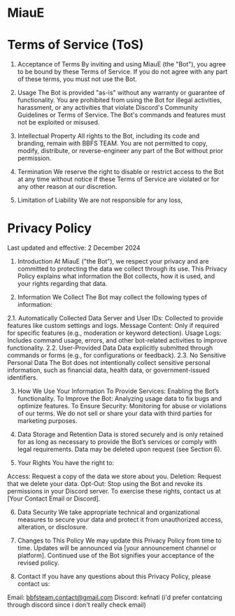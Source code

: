# MiauE
# Terms of Service (ToS)
1. Acceptance of Terms
By inviting and using MiauE (the "Bot"), you agree to be bound by these Terms of Service. If you do not agree with any part of these terms, you must not use the Bot.

2. Usage
The Bot is provided "as-is" without any warranty or guarantee of functionality.
You are prohibited from using the Bot for illegal activities, harassment, or any activities that violate Discord's Community Guidelines or Terms of Service.
The Bot's commands and features must not be exploited or misused.
3. Intellectual Property
All rights to the Bot, including its code and branding, remain with BBFS TEAM. You are not permitted to copy, modify, distribute, or reverse-engineer any part of the Bot without prior permission.

4. Termination
We reserve the right to disable or restrict access to the Bot at any time without notice if these Terms of Service are violated or for any other reason at our discretion.

5. Limitation of Liability
We are not responsible for any loss,

# Privacy Policy
Last updated and effective: 2 December 2024

1. Introduction
At MiauE ("the Bot"), we respect your privacy and are committed to protecting the data we collect through its use. This Privacy Policy explains what information the Bot collects, how it is used, and your rights regarding that data.

2. Information We Collect
The Bot may collect the following types of information:

2.1. Automatically Collected Data
Server and User IDs: Collected to provide features like custom settings and logs.
Message Content: Only if required for specific features (e.g., moderation or keyword detection).
Usage Logs: Includes command usage, errors, and other bot-related activities to improve functionality.
2.2. User-Provided Data
Data explicitly submitted through commands or forms (e.g., for configurations or feedback).
2.3. No Sensitive Personal Data
The Bot does not intentionally collect sensitive personal information, such as financial data, health data, or government-issued identifiers.

3. How We Use Your Information
To Provide Services: Enabling the Bot’s functionality.
To Improve the Bot: Analyzing usage data to fix bugs and optimize features.
To Ensure Security: Monitoring for abuse or violations of our terms.
We do not sell or share your data with third parties for marketing purposes.

4. Data Storage and Retention
Data is stored securely and is only retained for as long as necessary to provide the Bot’s services or comply with legal requirements.
Data may be deleted upon request (see Section 6).

5. Your Rights
You have the right to:

Access: Request a copy of the data we store about you.
Deletion: Request that we delete your data.
Opt-Out: Stop using the Bot and revoke its permissions in your Discord server.
To exercise these rights, contact us at [Your Contact Email or Discord].

6. Data Security
We take appropriate technical and organizational measures to secure your data and protect it from unauthorized access, alteration, or disclosure.

7. Changes to This Policy
We may update this Privacy Policy from time to time. Updates will be announced via [your announcement channel or platform]. Continued use of the Bot signifies your acceptance of the revised policy.

8. Contact
If you have any questions about this Privacy Policy, please contact us:

Email: bbfsteam.contact@gmail.com
Discord: kefnatl
(i'd prefer contatcing through discord since i don't really check email)
